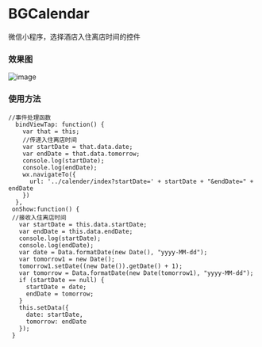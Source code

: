 # BGCalendar
微信小程序，选择酒店入住离店时间的控件

### 效果图

![image](https://github.com/huangxiongbiao12/BGCalendar/blob/master/BGCalendar/display.gif)

### 使用方法

```
//事件处理函数
  bindViewTap: function() {
    var that = this;
    //传递入住离店时间
    var startDate = that.data.date;
    var endDate = that.data.tomorrow;
    console.log(startDate);
    console.log(endDate);
    wx.navigateTo({
      url: '../calender/index?startDate=' + startDate + "&endDate=" + endDate
    })
  },
 onShow:function() {
 //接收入住离店时间
   var startDate = this.data.startDate;
   var endDate = this.data.endDate;
   console.log(startDate);
   console.log(endDate);
   var date = Data.formatDate(new Date(), "yyyy-MM-dd");
   var tomorrow1 = new Date();
   tomorrow1.setDate((new Date()).getDate() + 1);
   var tomorrow = Data.formatDate(new Date(tomorrow1), "yyyy-MM-dd");
   if (startDate == null) {
     startDate = date;
     endDate = tomorrow;
   }
   this.setData({
     date: startDate,
     tomorrow: endDate
   });
 }
```
